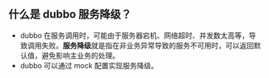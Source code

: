## 什么是 dubbo 服务降级？

- dubbo 在服务调用时，可能由于服务器宕机、网络超时、并发数太高等，导致调用失败。**服务降级**就是指在非业务异常导致的服务不可用时，可以返回默认值，避免影响主业务的处理。
- dubbo 可以通过 mock 配置实现服务降级。
